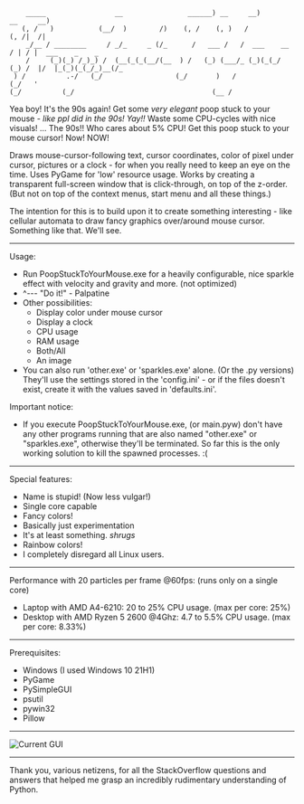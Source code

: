 ```
    _____                 __                ______) __     __)          __     __)              
   (, /   )           (__/  )        /)    (, /    (, )   /            (, /|  /|                
    _/__ / ________     / _/_     _ (/_      /   ___ /   /  ___    __    / | / |  ___    _    _ 
    /     (_)(_) /_)_) /  (__(_(_(__/(__  ) /   (_) (___/_ (_)(_(_/ (_) /  |/  |_(_)(_(_/_)__(/_
 ) /          .-/   (_/                  (_/       )   /             (_/   '                    
(_/          (_/                                  (__ /
```
Yea boy! It's the 90s again! Get some _*very elegant*_ poop stuck to your mouse - *like ppl did in the 90s! Yay!!* Waste some CPU-cycles with nice visuals! ... The 90s!! Who cares about 5% CPU! Get this poop stuck to your mouse cursor! Now! NOW!

Draws mouse-cursor-following text, cursor coordinates, color of pixel under cursor, pictures or a clock - for when you really need to keep an eye on the time. Uses PyGame for 'low' resource usage. Works by creating a transparent full-screen window that is click-through, on top of the z-order. (But not on top of the context menus, start menu and all these things.)

The intention for this is to build upon it to create something interesting - like cellular automata to draw fancy graphics over/around mouse cursor. Something like that. We'll see.

---

Usage:
- Run PoopStuckToYourMouse.exe for a heavily configurable, nice sparkle effect with velocity and gravity and more. (not optimized)
- ^--- "Do it!" - Palpatine
- Other possibilities: 
   - Display color under mouse cursor
   - Display a clock
   - CPU usage
   - RAM usage
   - Both/All
   - An image
- You can also run 'other.exe' or 'sparkles.exe' alone. (Or the .py versions) They'll use the settings stored in the 'config.ini' - or if the files doesn't exist, create it with the values saved in 'defaults.ini'.

Important notice:
- If you execute PoopStuckToYourMouse.exe, (or main.pyw) don't have any other programs running that are also named "other.exe" or "sparkles.exe", otherwise they'll be terminated. So far this is the only working solution to kill the spawned processes. :(

---

Special features:
- Name is stupid! (Now less vulgar!)
- Single core capable
- Fancy colors!
- Basically just experimentation
- It's at least something. *shrugs*
- Rainbow colors!
- I completely disregard all Linux users.

---

Performance with 20 particles per frame @60fps: (runs only on a single core)
- Laptop with AMD A4-6210:              20 to 25% CPU usage. (max per core: 25%)
- Desktop with AMD Ryzen 5 2600 @4Ghz:  4.7 to 5.5% CPU usage. (max per core: 8.33%)

---

Prerequisites:
- Windows (I used Windows 10 21H1)
- PyGame
- PySimpleGUI
- psutil
- pywin32
- Pillow

---

![Current GUI](https://i.imgur.com/u55J7IS.png?raw=true)

---
Thank you, various netizens, for all the StackOverflow questions and answers that helped me grasp an incredibly rudimentary understanding of Python.
